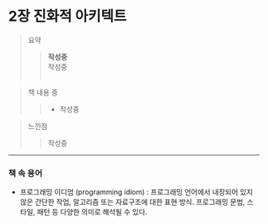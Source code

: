# 2장 진화적 아키텍트
> 요약
>> __작성중__ <br/>
작성중<br/><br/>


> 책 내용 중
>> - 작성중

> 느낀점
>> 작성중<br/>

---
### 책 속 용어
- 프로그래밍 이디엄 (programming idiom) : 프로그래밍 언어에서 내장되어 있지 않은 간단한 작업, 알고리즘 또는 자료구조에 대한 표현 방식. 프로그래밍 문법, 스타일, 패턴 등 다양한 의미로 해석될 수 있다.
